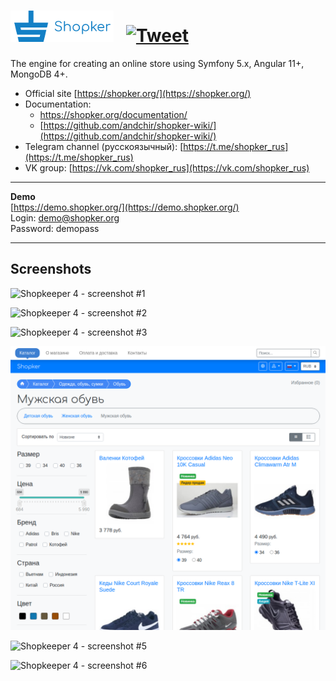 # ![Shopkeeper4](https://github.com/andchir/shopkeeper4/blob/master/public/img/shk-logo-small-blue.png?raw=true) &nbsp; [![Tweet](https://img.shields.io/twitter/url/http/shields.io.svg?style=social)](https://twitter.com/intent/tweet?text=Get%20free%20engine%20for%20your%20online%20store&url=https://modx-shopkeeper.ru&via=shopkeeper4&hashtags=symfony,mongodb,angular,bootstrap)

The engine for creating an online store using Symfony 5.x, Angular 11+, MongoDB 4+.

- Official site [https://shopker.org/](https://shopker.org/)
- Documentation:
    - https://shopker.org/documentation/
    - [https://github.com/andchir/shopker-wiki/](https://github.com/andchir/shopker-wiki/)
- Telegram channel (русскоязычный): [https://t.me/shopker_rus](https://t.me/shopker_rus)
- VK group: [https://vk.com/shopker_rus](https://vk.com/shopker_rus)

***

**Demo**  
[https://demo.shopker.org/](https://demo.shopker.org/)  
Login: demo@shopker.org  
Password: demopass  

***

Screenshots
-----------

![Shopkeeper 4 - screenshot #1](https://github.com/andchir/shopkeeper4/blob/master/docs/screenshots/001.jpg?raw=true "Shopkeeper 4 - screenshot #1")

![Shopkeeper 4 - screenshot #2](https://github.com/andchir/shopkeeper4/blob/master/docs/screenshots/002.jpg?raw=true "Shopkeeper 4 - screenshot #2")

![Shopkeeper 4 - screenshot #3](https://github.com/andchir/shopkeeper4/blob/master/docs/screenshots/003.jpg?raw=true "Shopkeeper 4 - screenshot #3")

![Shopkeeper 4 - screenshot #4](https://github.com/andchir/shopkeeper4/blob/master/docs/screenshots/004.png?raw=true "Shopkeeper 4 - screenshot #4")

![Shopkeeper 4 - screenshot #5](https://github.com/andchir/shopkeeper4/blob/master/docs/screenshots/005.png?raw=true "Shopkeeper 4 - screenshot #5")

![Shopkeeper 4 - screenshot #6](https://github.com/andchir/shopkeeper4/blob/master/docs/screenshots/007.jpg?raw=true "Shopkeeper 4 - screenshot #6")
